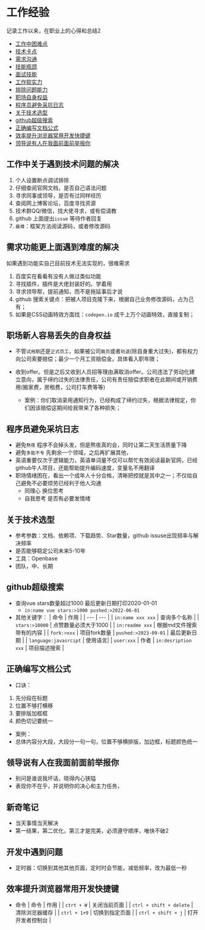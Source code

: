 # 工作经验

记录工作以来，在职业上的心得和总结2

* [工作中困难点](#工作中困难点)
* [技术卡点](#技术卡点)
* [需求沟通](#需求沟通)
* [技能瓶颈](#技能瓶颈)
* [面试技能](#面试技能)
* [工作软实力](#工作软实力)
* [排除问题能力](#排除问题能力)
* [职场自身权益](#职场自身权益)
* [程序员避免采坑日志](#程序员避免采坑日志)
* [关于技术选型](#关于技术选型)
* [github超级搜索](#github超级搜索)
* [正确编写文档公式](#正确编写文档公式)
* [效率提升浏览器常用开发快捷键](#效率提升浏览器常用开发快捷键)
* [领导说有人在我面前面前举报你](#领导说有人在我面前面前举报你)

## 工作中关于遇到技术问题的解决
1. 个人设置断点调试排除
2. 仔细查阅官网文档，是否自己语法问题
3. 寻求同事或领导，是否有过同样经历
4. 查阅网上博客论坛，百度寻找资源
5. 技术群QQ/微信，找大佬寻求，或有偿请教
6. github 上面提出`issue` 等待作者回复
7. `最难`：框架方法阅读源码，或者修改源码

## 需求功能更上面遇到难度的解决
如果遇到功能实自己目前技术无法实现的，很难需求
1. 百度实在看看有没有人做过类似功能
2. 寻找插件，插件是大佬封装好的。学着用
3. 寻求领导帮，提前通知，而不是拖延事后才说
4. github 搜索关键点：把被人项目克隆下来，根据自己业务修改源码，占为己有；
5. 如果是CSS动画特效方面找：`codepen.io` 成千上万个动画特效，直接复制；


## 职场新人容易丢失的自身权益
* 不管`试用期`还是`正式员工`，如果被公司`裁员`或者`劝退`(除自身重大过失)，都有权力向公司索要赔偿；最少一个月工资赔偿金。具体看入职年限；

* 收到offer。但是之后又收到人员招等理由满取消offer。公司违法了劳动化建立意向，属于缔约过失的法律责任，公司有责任赔偿求职者在此期间或开销费用(搬家费，房租费，公司打车费等等)
    * 案例：你们取消录用通知行为，已经构成了缔约过失，根据法律规定，你们因该赔偿这期间给我带来了各种损失；

## 程序员避免采坑日志
* 避免`熬夜` 程序不会掉头发，但是熬夜真的会，同时让第二天生活质量下降
* 避免`多能不专` 先剩余一个领域，之后再扩展其他，
* 英语重要仅次于逻辑能力，英语单词量不仅可以帮忙有效阅读最新官网，已经github牛人项目，还能帮助提升编码速度，变量名不用翻译
* 职场情绪困在，看出一个成年人十分合格，清晰把控就是其中之一；不仅给自己避免不必要烦劳已经利于他人沟通
    * 同理心 换位思考
    * 自我思考 是否有必要发情绪

## 关于技术选型
* 参考参数：文档、依赖项、下载趋势、Star数量，github issuse出现频率与解决频率
* 是否能够稳定公司未来5-10年
* 工具：Openbase
* 团队，中、长期

## github超级搜索
* 查询vue stars数量超过1000 最后更新日期打印2020-01-01
    * `in:name vue stars:>1000 pushed:>2022-06-01`
* 其他关键字：
    | 命令 | 作用 |
    | --- | --- |
    | `in:name xxx xxx` | 查询多个名称 |
    | `stars:>10000`  | 点赞数量必须大于1000 |
    | `in:readme xxx`  | 根据md文件搜索带有的内容 |
    | `fork:>xxx`  | 项目fork数量
    | `pushed:>2023-09-01` | 最后更新日期 |
    | `language:javasrcipt` | 使用语言|
    | `user:xxx`         |   作者
    | `in:desription xxx` | 项目描述搜索 |

## 正确编写文档公式
* 口诀：
1. 先分段在标题
2. 位置不够打横移
3. 要排版加框框
4. 颜色切记要统一
* 案例：
* 总体内容分大段，大段分一句一句，位置不够横排版，加边框，标题颜色统一


## 领导说有人在我面前面前举报你
* 别问是谁说我坏话，晓得内心狭隘
* 表现你不在乎，并说明你的决心和主力任务，

## 新奇笔记
* 当天事情当天解决
* 第一结果，第二优化，第三才是完美，必须遵守顺序，唯快不破2

## 开发中遇到问题
* 定时器：切换到其他其他页面，定时时会节能，减低频率，改为最低一秒


## 效率提升浏览器常用开发快捷键
* 命令
| 命令 | 作用 |
| `ctrt + W` | 关闭当前页面 |
| `ctrl + shift + delete` | 清除浏览器缓存 |
| `ctrl + 1+9` | 切换到指定页面 |
| `ctrl + shift + j` | 打开开发者控制台 |


